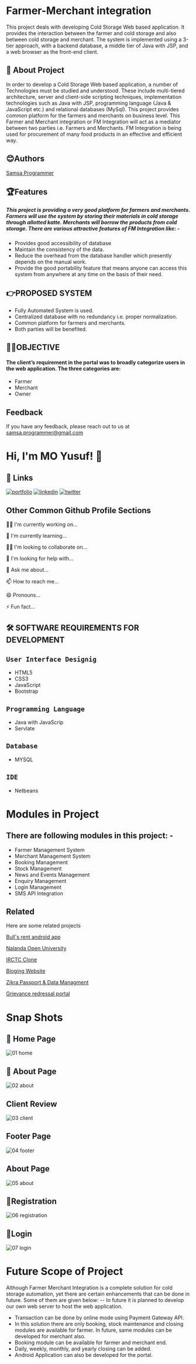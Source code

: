 
# Farmer-Merchant integration 

 This project deals with developing Cold Storage Web based application. It provides the interaction between the farmer and cold storage and also between cold storage and merchant. The system is implemented using a 3-tier approach, with a backend database, a middle tier of Java with JSP, and a web browser as the front-end client.
## 🚀 About Project
In order to develop a Cold Storage Web based application, a number of Technologies must be studied and understood. These include multi-tiered architecture, server and client-side scripting techniques, implementation technologies such as Java with JSP, programming language (Java & JavaScript etc.) and relational databases (MySql).
This project provides common platform for the farmers and merchants on business level.  This Farmer and Merchant integration or FM Integration will act as a mediator between two parties i.e.  Farmers and Merchants. FM Integration is being used for procurement of many food products in an effective and efficient way.

## 😊Authors

 [Samsa Programmer](https://www.github.com/samsa-programmer)


## 🏆Features

##### This project is providing a very good platform for farmers and merchants. Farmers will use the system by storing their materials in cold storage through allotted katte. Merchants will borrow the products from cold storage. There are various attractive features of FM Integration like: -          

- Provides good accessibility of database
- Maintain the consistency of the data.
- Reduce the overhead from the database handler which presently depends on the manual work.
- Provide the good portability feature that means anyone can access this system from anywhere at any time on the basis of their need.


## 👉PROPOSED SYSTEM
- Fully Automated System is used.
- Centralized database with no redundancy i.e. proper normalization.
- Common platform for farmers and merchants.
- Both parties will be benefited.


## 🤘🏻OBJECTIVE

#### The client’s requirement in the portal was to broadly categorize users in the web application. The three categories are:  

- Farmer
- Merchant
- Owner






 


## Feedback

If you have any feedback, please reach out to us at samsa.programmer@gmail.com


# Hi, I'm MO Yusuf! 👋


## 🔗 Links
[![portfolio](https://img.shields.io/badge/my_portfolio-000?style=for-the-badge&logo=ko-fi&logoColor=white)](https://zikrapsk.netlify.app/)
[![linkedin](https://img.shields.io/badge/linkedin-0A66C2?style=for-the-badge&logo=linkedin&logoColor=white)](https://www.linkedin.com/in/mo-yusuf-9b129524b/)
[![twitter](https://img.shields.io/badge/twitter-1DA1F2?style=for-the-badge&logo=twitter&logoColor=white)](https://www.instagram.com/ishq__e__rasool_/)


## Other Common Github Profile Sections
👩‍💻 I'm currently working on...

🧠 I'm currently learning...

👯‍♀️ I'm looking to collaborate on...

🤔 I'm looking for help with...

💬 Ask me about...

📫 How to reach me...

😄 Pronouns...

⚡️ Fun fact...


## 🛠 SOFTWARE REQUIREMENTS FOR DEVELOPMENT

`User Interface Designig`  
-
- HTML5
- CSS3
- JavaScript 
- Bootstrap

`Programming Language`
-
- Java with JavaScrip
- Servlate

`Database`
-
- MYSQL

`IDE`
-
- Netbeans

# Modules in Project

## There are following modules in this project: -

- Farmer Management System
- Merchant Management System
- Booking Management
- Stock Management
- News and Events Management
- Enquiry Management
- Login Management
- SMS API Integration



## Related

Here are some related projects

[Bull's rent android app](https://github.com/samsa-programmer/Bull-s-rent-App)

[Nalanda Open University](https://github.com/samsa-programmer/Nalanda-Open-University-)

[IRCTC Clone](https://github.com/samsa-programmer/IRCTC-CLONE)


[Bloging Website](https://github.com/samsa-programmer/Bloging-Web-Using-PHP)


[Zikra Passport & Data Managment](https://github.com/samsa-programmer/zikra.psk)


[Grievance redressal portal](https://github.com/samsa-programmer/Grievance-redressal-portal)


# Snap Shots

## 🥈 Home Page


![01 home](https://github.com/samsa-programmer/Farmer-Merchent-Intreagration/assets/115573200/bf7bc32b-1764-450f-8a4b-61af695dd9b2)


## 🥉 About Page



![02 about](https://github.com/samsa-programmer/Farmer-Merchent-Intreagration/assets/115573200/3cc59230-a3ee-4a4f-9cfb-31ed0fe46b7a)



## Client Review


![03 client](https://github.com/samsa-programmer/Farmer-Merchent-Intreagration/assets/115573200/d9a8bd16-942c-41eb-b2f0-521104bcd8fc)


## Footer Page


![04 footer](https://github.com/samsa-programmer/Farmer-Merchent-Intreagration/assets/115573200/2a76a1a5-cea6-4ce3-b2f5-5817c04e2e88)

## About Page

![05 about](https://github.com/samsa-programmer/Farmer-Merchent-Intreagration/assets/115573200/bdb1882f-ac78-400c-b443-b4f26f0caf70)




## 🥈Registration

![06 registration](https://github.com/samsa-programmer/Farmer-Merchent-Intreagration/assets/115573200/87cc8738-1805-4b47-a7b9-7712eaa23d58)

## 🥉Login

![07 login](https://github.com/samsa-programmer/Farmer-Merchent-Intreagration/assets/115573200/cdf95d86-471f-426f-b52f-411d4942b0f7)








# Future Scope of Project
Although Farmer Merchant Integration is a complete solution for cold storage automation, yet there are certain enhancements that can be done in future. Some of them are given below: -- 	In future it is planned to develop our own web server to host the web application. 


- Transaction can be done by online mode using Payment Gateway API.
- In this solution there are only booking, stock maintenance and closing modules are available for farmer. In future, same modules can be developed for merchant also.
- Booking module can be available for farmer and merchant end.
- Daily, weekly, monthly, and yearly closing can be added.
- Android Application can also be developed for the portal. 


